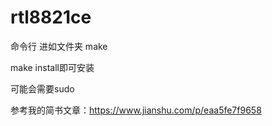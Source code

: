 # rtl8821ce
命令行
进如文件夹
make

make install即可安装

可能会需要sudo

参考我的简书文章：https://www.jianshu.com/p/eaa5fe7f9658
